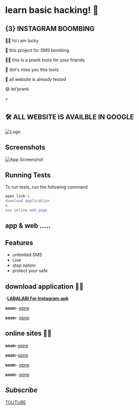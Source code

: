 
# learn basic hacking! 👋


## {3} INSTAGRAM  BOOMBING 
👩‍💻 hii i am lucky  

🧠 this project for SMS bombing 

👯‍♀️  this  is a prank tools for your friends 

🤔 dot's miss you this tools 

💬 all website is already tested

😄 let'prank 

⚡️ 


## 🛠 ALL WEBSITE IS AVAILBLE IN GOOGLE 



![Logo](https://images.unsplash.com/photo-1562813733-b31f71025d54?q=80&w=1169&auto=format&fit=crop&ixlib=rb-4.0.3&ixid=M3wxMjA3fDB8MHxwaG90by1wYWdlfHx8fGVufDB8fHx8fA%3D%3D)


## Screenshots

![App Screenshot](......)


## Running Tests

To run tests, run the following command

```bash
open link's
download application
&
use online web page
```


## app & web .....

## Features

- unlimited SMS
- Live
- stop option
- protect your safe

## download application 👩‍💻
-[**LABALABI For Instagram.apk**](https://github.com/cyb3r-luckysant/hacking/blob/main/besic%20hacking/learn%20bombing/apk_/Instagram_1.0.apk)

**soon**- [opne](#)

**soon**- [opne](#) 

## online sites 👩‍💻

**soon**-[opne](#)

**soon**-[opne](#)

**soon**- [opne](#)

**soon**- [opne](#) 




## *Subscribe*

[TOUTUBE](https://youtube.com/@mr_lucky_sant)
